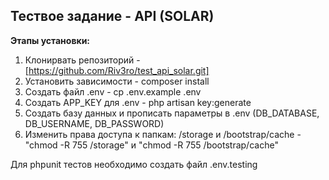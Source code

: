 
## Тествое задание - API (SOLAR)

**Этапы установки:**

 1. Клонирвать репозиторий -  [https://github.com/Riv3ro/test_api_solar.git]
 2. Установить зависимости - composer install
 3. Создать файл .env  - cp .env.example .env
 4. Создать APP_KEY для .env - php artisan key:generate
 5. Создать базу данных и прописать параметры в .env (DB_DATABASE, DB_USERNAME, DB_PASSWORD)
 6. Изменить права доступа к папкам: /storage и /bootstrap/cache - "chmod -R 755 /storage" и "chmod -R 755 /bootstrap/cache"

 Для phpunit тестов необходимо создать файл .env.testing 
